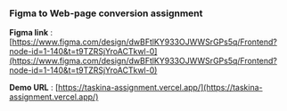 ### Figma to Web-page conversion assignment

**Figma link** : [https://www.figma.com/design/dwBFtlKY933OJWWSrGPs5q/Frontend?node-id=1-140&t=t9TZRSjYroACTkwl-0](https://www.figma.com/design/dwBFtlKY933OJWWSrGPs5q/Frontend?node-id=1-140&t=t9TZRSjYroACTkwl-0)

**Demo URL** : [https://taskina-assignment.vercel.app/](https://taskina-assignment.vercel.app/)
